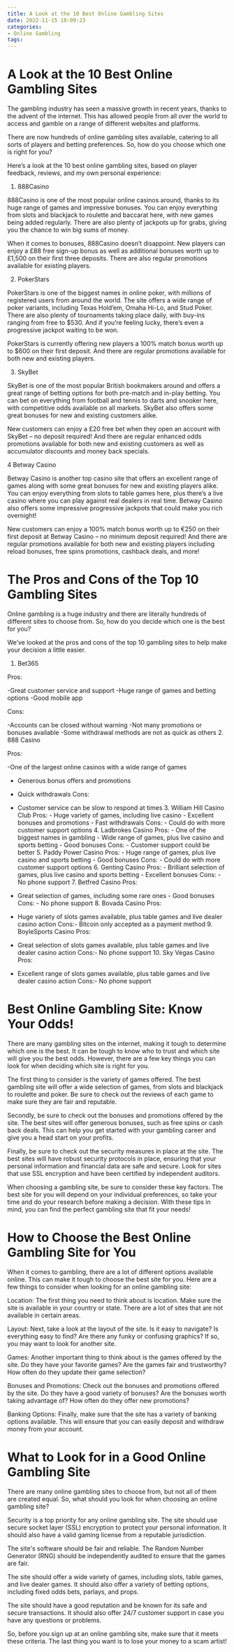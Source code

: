 ```yaml
---
title: A Look at the 10 Best Online Gambling Sites
date: 2022-11-15 18:09:23
categories:
- Online Gambling
tags:
---
```



#  A Look at the 10 Best Online Gambling Sites

The gambling industry has seen a massive growth in recent years, thanks to the advent of the internet. This has allowed people from all over the world to access and gamble on a range of different websites and platforms.

There are now hundreds of online gambling sites available, catering to all sorts of players and betting preferences. So, how do you choose which one is right for you?

Here’s a look at the 10 best online gambling sites, based on player feedback, reviews, and my own personal experience:

1. 888Casino

888Casino is one of the most popular online casinos around, thanks to its huge range of games and impressive bonuses. You can enjoy everything from slots and blackjack to roulette and baccarat here, with new games being added regularly. There are also plenty of jackpots up for grabs, giving you the chance to win big sums of money.

When it comes to bonuses, 888Casino doesn’t disappoint. New players can enjoy a £88 free sign-up bonus as well as additional bonuses worth up to £1,500 on their first three deposits. There are also regular promotions available for existing players.

2. PokerStars

PokerStars is one of the biggest names in online poker, with millions of registered users from around the world. The site offers a wide range of poker variants, including Texas Hold’em, Omaha Hi-Lo, and Stud Poker. There are also plenty of tournaments taking place daily, with buy-ins ranging from free to $530. And if you’re feeling lucky, there’s even a progressive jackpot waiting to be won.

PokerStars is currently offering new players a 100% match bonus worth up to $600 on their first deposit. And there are regular promotions available for both new and existing players.

3. SkyBet

SkyBet is one of the most popular British bookmakers around and offers a great range of betting options for both pre-match and in-play betting. You can bet on everything from football and tennis to darts and snooker here, with competitive odds available on all markets. SkyBet also offers some great bonuses for new and existing customers alike.

New customers can enjoy a £20 free bet when they open an account with SkyBet – no deposit required! And there are regular enhanced odds promotions available for both new and existing customers as well as accumulator discounts and money back specials.


4 Betway Casino 

Betway Casino is another top casino site that offers an excellent range of games along with some great bonuses for new and existing players alike. You can enjoy everything from slots to table games here, plus there’s a live casino where you can play against real dealers in real time. Betway Casino also offers some impressive progressive jackpots that could make you rich overnight! 

New customers can enjoy a 100% match bonus worth up to €250 on their first deposit at Betway Casino – no minimum deposit required! And there are regular promotions available for both new and existing players including reload bonuses, free spins promotions, cashback deals, and more!

#  The Pros and Cons of the Top 10 Gambling Sites

Online gambling is a huge industry and there are literally hundreds of different sites to choose from. So, how do you decide which one is the best for you?

We’ve looked at the pros and cons of the top 10 gambling sites to help make your decision a little easier.

1. Bet365

Pros: 

-Great customer service and support
-Huge range of games and betting options
-Good mobile app

Cons: 

-Accounts can be closed without warning
-Not many promotions or bonuses available
-Some withdrawal methods are not as quick as others
2. 888 Casino

Pros: 

-One of the largest online casinos with a wide range of games 
- Generous bonus offers and promotions 
- Quick withdrawals 
Cons: 

- Customer service can be slow to respond at times 3. William Hill Casino Club Pros: - Huge variety of games, including live casino - Excellent bonuses and promotions - Fast withdrawals Cons: - Could do with more customer support options 4. Ladbrokes Casino Pros: - One of the biggest names in gambling - Wide range of games, plus live casino and sports betting - Good bonuses Cons: - Customer support could be better 5. Paddy Power Casino Pros: - Huge range of games, plus live casino and sports betting - Good bonuses Cons: - Could do with more customer support options 6. Genting Casino Pros: - Brilliant selection of games, plus live casino and sports betting - Excellent bonuses Cons: - No phone support 7. Betfred Casino Pros: 

- Great selection of games, including some rare ones - Good bonuses Cons: - No phone support 8. Bovada Casino Pros: 

- Huge variety of slots games available, plus table games and live dealer casino action Cons:- Bitcoin only accepted as a payment method 9. BoyleSports Casino Pros:

- Great selection of slots games available, plus table games and live dealer casino action Cons:- No phone support 10. Sky Vegas Casino Pros:

- Excellent range of slots games available, plus table games and live dealer casino action Cons:- No phone support

#  Best Online Gambling Site: Know Your Odds!

There are many gambling sites on the internet, making it tough to determine which one is the best. It can be tough to know who to trust and which site will give you the best odds. However, there are a few key things you can look for when deciding which site is right for you.

The first thing to consider is the variety of games offered. The best gambling site will offer a wide selection of games, from slots and blackjack to roulette and poker. Be sure to check out the reviews of each game to make sure they are fair and reputable.

Secondly, be sure to check out the bonuses and promotions offered by the site. The best sites will offer generous bonuses, such as free spins or cash back deals. This can help you get started with your gambling career and give you a head start on your profits.

Finally, be sure to check out the security measures in place at the site. The best sites will have robust security protocols in place, ensuring that your personal information and financial data are safe and secure. Look for sites that use SSL encryption and have been certified by independent auditors.

When choosing a gambling site, be sure to consider these key factors. The best site for you will depend on your individual preferences, so take your time and do your research before making a decision. With these tips in mind, you can find the perfect gambling site that fit your needs!

#  How to Choose the Best Online Gambling Site for You

When it comes to gambling, there are a lot of different options available online. This can make it tough to choose the best site for you. Here are a few things to consider when looking for an online gambling site:

Location: The first thing you need to think about is location. Make sure the site is available in your country or state. There are a lot of sites that are not available in certain areas.

Layout: Next, take a look at the layout of the site. Is it easy to navigate? Is everything easy to find? Are there any funky or confusing graphics? If so, you may want to look for another site.

Games: Another important thing to think about is the games offered by the site. Do they have your favorite games? Are the games fair and trustworthy? How often do they update their game selection?

Bonuses and Promotions: Check out the bonuses and promotions offered by the site. Do they have a good variety of bonuses? Are the bonuses worth taking advantage of? How often do they offer new promotions?

Banking Options: Finally, make sure that the site has a variety of banking options available. This will ensure that you can easily deposit and withdraw money from your account.

#  What to Look for in a Good Online Gambling Site

There are many online gambling sites to choose from, but not all of them are created equal. So, what should you look for when choosing an online gambling site?

Security is a top priority for any online gambling site. The site should use secure socket layer (SSL) encryption to protect your personal information. It should also have a valid gaming license from a reputable jurisdiction.

The site's software should be fair and reliable. The Random Number Generator (RNG) should be independently audited to ensure that the games are fair.

The site should offer a wide variety of games, including slots, table games, and live dealer games. It should also offer a variety of betting options, including fixed odds bets, parlays, and props.

The site should have a good reputation and be known for its safe and secure transactions. It should also offer 24/7 customer support in case you have any questions or problems.

So, before you sign up at an online gambling site, make sure that it meets these criteria. The last thing you want is to lose your money to a scam artist!